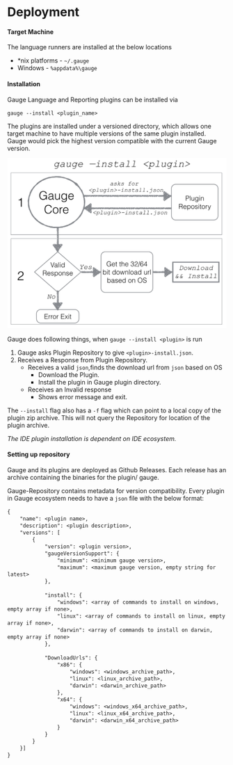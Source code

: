 # Deployment

#### Target Machine
The language runners are installed at the below locations
 - *nix platforms  - `~/.gauge`
 - Windows - `%appdata%\gauge`

#### Installation

Gauge Language and Reporting plugins can be installed via

    gauge --install <plugin_name>

The plugins are installed under a versioned directory, which allows one target machine to have multiple versions of the same plugin installed. Gauge would pick the highest version compatible with the current Gauge version.

![install](install.png)

Gauge does following things, when `gauge --install <plugin>` is run
1. Gauge asks Plugin Repository to give `<plugin>-install.json`.
2. Receives a Response from Plugin Repository.
    - Receives a valid `json`,finds the download url from `json` based on OS
        - Download the Plugin.
        - Install the plugin in Gauge plugin directory.
    - Receives an Invalid response
        - Shows error message and exit.

The `--install` flag also has a `-f` flag which can point to a local copy of the plugin zip archive. This will not query the Repository for location of the plugin archive.

*The IDE plugin installation is dependent on IDE ecosystem.*

#### Setting up repository

Gauge and its plugins are deployed as Github Releases. Each release has an archive containing the binaries for the plugin/ gauge.

Gauge-Repository contains metadata for version compatibility. Every plugin in Gauge ecosystem needs to have a `json` file with the below format:

```
{
    "name": <plugin name>,
    "description": <plugin description>,
    "versions": [
        {
            "version": <plugin version>,
            "gaugeVersionSupport": {
                "minimum": <minimum gauge version>,
                "maximum": <maximum gauge version, empty string for latest>
            },

            "install": {
                "windows": <array of commands to install on windows, empty array if none>,
                "linux": <array of commands to install on linux, empty array if none>,
                "darwin": <array of commands to install on darwin, empty array if none>
            },

            "DownloadUrls": {
                "x86": {
                    "windows": <windows_archive_path>,
                    "linux": <linux_archive_path>,
                    "darwin": <darwin_archive_path>
                },
                "x64": {
                    "windows": <windows_x64_archive_path>,
                    "linux": <linux_x64_archive_path>,
                    "darwin": <darwin_x64_archive_path>
                }
            }
        }
    }]
}
```

